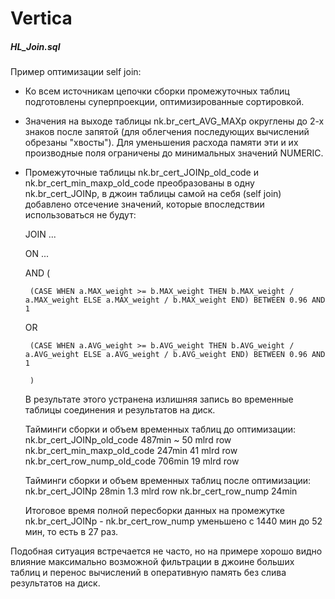 # Vertica 
##### HL_Join.sql
Пример оптимизации self join:

* Ко всем источникам цепочки сборки промежуточных таблиц подготовлены суперпроекции, 
оптимизированные сортировкой.

* Значения на выходе таблицы nk.br_cert_AVG_MAXp округлены до 2-х знаков после запятой (для 
облегчения последующих вычислений обрезаны "хвосты"). Для уменьшения расхода памяти эти и их производные поля ограничены до минимальных значений NUMERIC.

* Промежуточные таблицы nk.br_cert_JOINp_old_code и nk.br_cert_min_maxp_old_code преобразованы в одну nk.br_cert_JOINp, в джоин таблицы самой на себя (self join) добавлено отсечение значений, которые впоследствии использоваться не будут:
  
  JOIN ...
  
  ON ...

  AND   (

       (CASE WHEN a.MAX_weight >= b.MAX_weight THEN b.MAX_weight / a.MAX_weight ELSE a.MAX_weight / b.MAX_weight END) BETWEEN 0.96 AND 1

    OR

       (CASE WHEN a.AVG_weight >= b.AVG_weight THEN b.AVG_weight / a.AVG_weight ELSE a.AVG_weight / b.AVG_weight END) BETWEEN 0.96 AND 1

       )

  В результате этого устранена излишняя запись во временные таблицы соединения и результатов на диск.  

  Тайминги сборки и объем временных таблиц до оптимизации:
  nk.br_cert_JOINp_old_code           487min ~ 50 mlrd row
  nk.br_cert_min_maxp_old_code        247min 41 mlrd row
  nk.br_cert_row_nump_old_code        706min 19 mlrd row

  Тайминги сборки и объем временных таблиц после оптимизации:
  nk.br_cert_JOINp                    28min 1.3 mlrd row
  nk.br_cert_row_nump                 24min

  Итоговое время полной пересборки данных на промежутке nk.br_cert_JOINp -  nk.br_cert_row_nump уменьшено  с 1440 мин до 52 мин, то есть в 27 раз.

Подобная ситуация встречается не часто, но на примере хорошо видно влияние максимально возможной фильтрации в джоине больших таблиц и перенос вычислений в оперативную память без слива результатов на диск.
   
